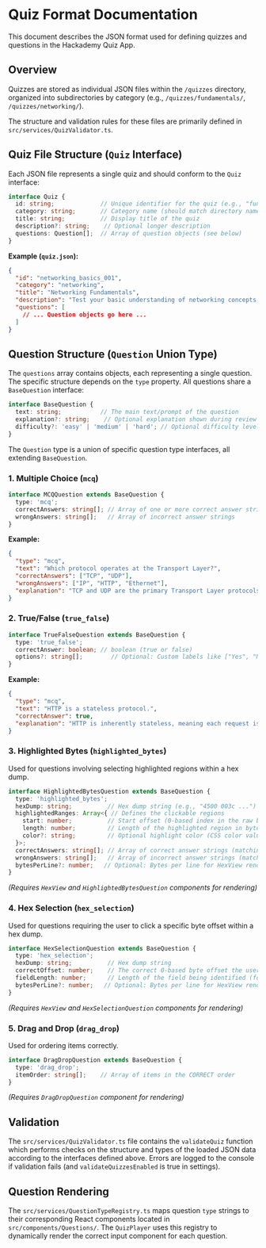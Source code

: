 # Quiz Format Documentation

This document describes the JSON format used for defining quizzes and questions in the Hackademy Quiz App.

## Overview

Quizzes are stored as individual JSON files within the `/quizzes` directory, organized into subdirectories by category (e.g., `/quizzes/fundamentals/`, `/quizzes/networking/`).

The structure and validation rules for these files are primarily defined in `src/services/QuizValidator.ts`.

## Quiz File Structure (`Quiz` Interface)

Each JSON file represents a single quiz and should conform to the `Quiz` interface:

```typescript
interface Quiz {
  id: string;             // Unique identifier for the quiz (e.g., "fundamentals_cpu_001")
  category: string;       // Category name (should match directory name)
  title: string;          // Display title of the quiz
  description?: string;    // Optional longer description
  questions: Question[];  // Array of question objects (see below)
}
```

**Example (`quiz.json`):**

```json
{
  "id": "networking_basics_001",
  "category": "networking",
  "title": "Networking Fundamentals",
  "description": "Test your basic understanding of networking concepts.",
  "questions": [
    // ... Question objects go here ...
  ]
}
```

## Question Structure (`Question` Union Type)

The `questions` array contains objects, each representing a single question. The specific structure depends on the `type` property. All questions share a `BaseQuestion` interface:

```typescript
interface BaseQuestion {
  text: string;           // The main text/prompt of the question
  explanation?: string;    // Optional explanation shown during review
  difficulty?: 'easy' | 'medium' | 'hard'; // Optional difficulty level
}
```

The `Question` type is a union of specific question type interfaces, all extending `BaseQuestion`.

### 1. Multiple Choice (`mcq`)

```typescript
interface MCQQuestion extends BaseQuestion {
  type: 'mcq';
  correctAnswers: string[]; // Array of one or more correct answer strings
  wrongAnswers: string[];   // Array of incorrect answer strings
}
```

**Example:**

```json
{
  "type": "mcq",
  "text": "Which protocol operates at the Transport Layer?",
  "correctAnswers": ["TCP", "UDP"],
  "wrongAnswers": ["IP", "HTTP", "Ethernet"],
  "explanation": "TCP and UDP are the primary Transport Layer protocols in the TCP/IP suite."
}
```

### 2. True/False (`true_false`)

```typescript
interface TrueFalseQuestion extends BaseQuestion {
  type: 'true_false';
  correctAnswer: boolean; // boolean (true or false)
  options?: string[];        // Optional: Custom labels like ["Yes", "No"] (defaults to "True"/"False")
}
```

**Example:**

```json
{
  "type": "mcq",
  "text": "HTTP is a stateless protocol.",
  "correctAnswer": true,
  "explanation": "HTTP is inherently stateless, meaning each request is independent."
}
```

### 3. Highlighted Bytes (`highlighted_bytes`)

Used for questions involving selecting highlighted regions within a hex dump.

```typescript
interface HighlightedBytesQuestion extends BaseQuestion {
  type: 'highlighted_bytes';
  hexDump: string;          // Hex dump string (e.g., "4500 003c ...")
  highlightedRanges: Array<{ // Defines the clickable regions
    start: number;          // Start offset (0-based index in the raw bytes)
    length: number;         // Length of the highlighted region in bytes
    color?: string;         // Optional highlight color (CSS color value)
  }>;
  correctAnswers: string[]; // Array of correct answer strings (matching the text content of correct ranges)
  wrongAnswers: string[];   // Array of incorrect answer strings (matching text of incorrect ranges)
  bytesPerLine?: number;   // Optional: Bytes per line for HexView rendering (defaults to 16)
}
```

*(Requires `HexView` and `HighlightedBytesQuestion` components for rendering)*

### 4. Hex Selection (`hex_selection`)

Used for questions requiring the user to click a specific byte offset within a hex dump.

```typescript
interface HexSelectionQuestion extends BaseQuestion {
  type: 'hex_selection';
  hexDump: string;          // Hex dump string
  correctOffset: number;    // The correct 0-based byte offset the user must select
  fieldLength: number;      // Length of the field being identified (for visual feedback, usually 1)
  bytesPerLine?: number;   // Optional: Bytes per line for HexView rendering (defaults to 16)
}
```

*(Requires `HexView` and `HexSelectionQuestion` components for rendering)*

### 5. Drag and Drop (`drag_drop`)

Used for ordering items correctly.

```typescript
interface DragDropQuestion extends BaseQuestion {
  type: 'drag_drop';
  itemOrder: string[];    // Array of items in the CORRECT order
}
```

*(Requires `DragDropQuestion` component for rendering)*

## Validation

The `src/services/QuizValidator.ts` file contains the `validateQuiz` function which performs checks on the structure and types of the loaded JSON data according to the interfaces defined above. Errors are logged to the console if validation fails (and `validateQuizzesEnabled` is true in settings).

## Question Rendering

The `src/services/QuestionTypeRegistry.ts` maps question `type` strings to their corresponding React components located in `src/components/Questions/`. The `QuizPlayer` uses this registry to dynamically render the correct input component for each question.